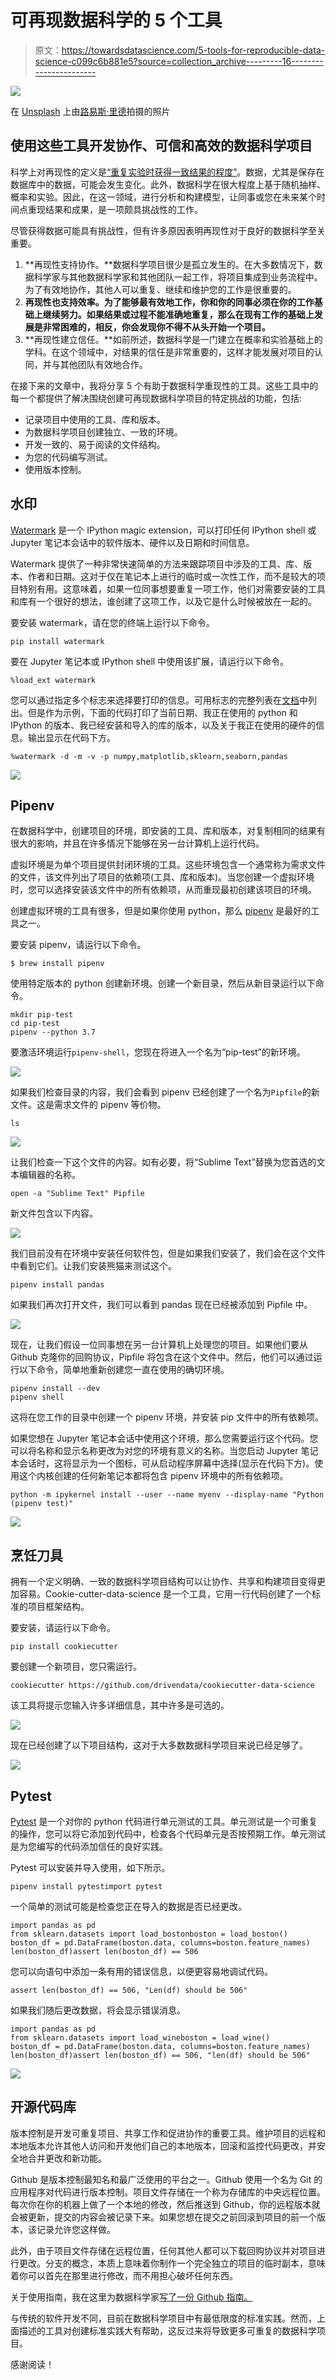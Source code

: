 # 可再现数据科学的 5 个工具

> 原文：<https://towardsdatascience.com/5-tools-for-reproducible-data-science-c099c6b881e5?source=collection_archive---------16----------------------->

![](img/90496718c850ca35635d1b19c5d811bc.png)

在 [Unsplash](https://unsplash.com/s/photos/experiment?utm_source=unsplash&utm_medium=referral&utm_content=creditCopyText) 上由[路易斯·里德](https://unsplash.com/@_louisreed?utm_source=unsplash&utm_medium=referral&utm_content=creditCopyText)拍摄的照片

## 使用这些工具开发协作、可信和高效的数据科学项目

科学上对再现性的定义是[“重复实验时获得一致结果的程度”](https://en.wikipedia.org/wiki/Reproducibility)。数据，尤其是保存在数据库中的数据，可能会发生变化。此外，数据科学在很大程度上基于随机抽样、概率和实验。因此，在这一领域，进行分析和构建模型，让同事或您在未来某个时间点重现结果和成果，是一项颇具挑战性的工作。

尽管获得数据可能具有挑战性，但有许多原因表明再现性对于良好的数据科学至关重要。

1.  **再现性支持协作。**数据科学项目很少是孤立发生的。在大多数情况下，数据科学家与其他数据科学家和其他团队一起工作，将项目集成到业务流程中。为了有效地协作，其他人可以重复、继续和维护您的工作是很重要的。
2.  **再现性也支持效率。为了能够最有效地工作，你和你的同事必须在你的工作基础上继续努力。如果结果或过程不能准确地重复，那么在现有工作的基础上发展是非常困难的，相反，你会发现你不得不从头开始一个项目。**
3.  **再现性建立信任。**如前所述，数据科学是一门建立在概率和实验基础上的学科。在这个领域中，对结果的信任是非常重要的，这样才能发展对项目的认同，并与其他团队有效地合作。

在接下来的文章中，我将分享 5 个有助于数据科学重现性的工具。这些工具中的每一个都提供了解决围绕创建可再现数据科学项目的特定挑战的功能，包括:

*   记录项目中使用的工具、库和版本。
*   为数据科学项目创建独立、一致的环境。
*   开发一致的、易于阅读的文件结构。
*   为您的代码编写测试。
*   使用版本控制。

## 水印

[Watermark](https://github.com/rasbt/watermark) 是一个 IPython magic extension，可以打印任何 IPython shell 或 Jupyter 笔记本会话中的软件版本、硬件以及日期和时间信息。

Watermark 提供了一种非常快速简单的方法来跟踪项目中涉及的工具、库、版本、作者和日期。这对于仅在笔记本上进行的临时或一次性工作，而不是较大的项目特别有用。这意味着，如果一位同事想要重复一项工作，他们对需要安装的工具和库有一个很好的想法，谁创建了这项工作，以及它是什么时候被放在一起的。

要安装 watermark，请在您的终端上运行以下命令。

```
pip install watermark
```

要在 Jupyter 笔记本或 IPython shell 中使用该扩展，请运行以下命令。

```
%load_ext watermark
```

您可以通过指定多个标志来选择要打印的信息。可用标志的完整列表在[文档](https://github.com/rasbt/watermark#installation-and-updating)中列出。但是作为示例，下面的代码打印了当前日期、我正在使用的 python 和 IPython 的版本、我已经安装和导入的库的版本，以及关于我正在使用的硬件的信息。输出显示在代码下方。

```
%watermark -d -m -v -p numpy,matplotlib,sklearn,seaborn,pandas 
```

![](img/8462f37a8b3663a633a2e0969629497b.png)

## Pipenv

在数据科学中，创建项目的环境，即安装的工具、库和版本，对复制相同的结果有很大的影响，并且在许多情况下能够在另一台计算机上运行代码。

虚拟环境是为单个项目提供封闭环境的工具。这些环境包含一个通常称为需求文件的文件，该文件列出了项目的依赖项(工具、库和版本)。当您创建一个虚拟环境时，您可以选择安装该文件中的所有依赖项，从而重现最初创建该项目的环境。

创建虚拟环境的工具有很多，但是如果你使用 python，那么 [pipenv](https://github.com/pypa/pipenv) 是最好的工具之一。

要安装 pipenv，请运行以下命令。

```
$ brew install pipenv
```

使用特定版本的 python 创建新环境。创建一个新目录，然后从新目录运行以下命令。

```
mkdir pip-test
cd pip-test
pipenv --python 3.7
```

要激活环境运行`pipenv-shell`，您现在将进入一个名为“pip-test”的新环境。

![](img/fe394f66464afec2ee051cce20da00be.png)

如果我们检查目录的内容，我们会看到 pipenv 已经创建了一个名为`Pipfile`的新文件。这是需求文件的 pipenv 等价物。

```
ls
```

![](img/1c33c4b1e9a477b2bb60bc846323d873.png)

让我们检查一下这个文件的内容。如有必要，将“Sublime Text”替换为您首选的文本编辑器的名称。

```
open -a "Sublime Text" Pipfile
```

新文件包含以下内容。

![](img/a179b14756be0b9134563724db40350f.png)

我们目前没有在环境中安装任何软件包，但是如果我们安装了，我们会在这个文件中看到它们。让我们安装熊猫来测试这个。

```
pipenv install pandas
```

如果我们再次打开文件，我们可以看到 pandas 现在已经被添加到 Pipfile 中。

![](img/bbf255d2a4dc46eb50f20d51c6ea2a6b.png)

现在，让我们假设一位同事想在另一台计算机上处理您的项目。如果他们要从 Github 克隆你的回购协议，Pipfile 将包含在这个文件中。然后，他们可以通过运行以下命令，简单地重新创建您一直在使用的确切环境。

```
pipenv install --dev
pipenv shell
```

这将在您工作的目录中创建一个 pipenv 环境，并安装 pip 文件中的所有依赖项。

如果您想在 Jupyter 笔记本会话中使用这个环境，那么您需要运行这个代码。您可以将名称和显示名称更改为对您的环境有意义的名称。当您启动 Jupyter 笔记本会话时，这将显示为一个图标，可从启动程序屏幕中选择(显示在代码下方)。使用这个内核创建的任何新笔记本都将包含 pipenv 环境中的所有依赖项。

```
python -m ipykernel install --user --name myenv --display-name "Python (pipenv test)"
```

![](img/301ac736e3f11d6e0e7954185a63d54d.png)

## 烹饪刀具

拥有一个定义明确、一致的数据科学项目结构可以让协作、共享和构建项目变得更加容易。Cookie-cutter-data-science 是一个工具，它用一行代码创建了一个标准的项目框架结构。

要安装，请运行以下命令。

```
pip install cookiecutter
```

要创建一个新项目，您只需运行。

```
cookiecutter https://github.com/drivendata/cookiecutter-data-science
```

该工具将提示您输入许多详细信息，其中许多是可选的。

![](img/5a8965382e4168fb927251eee5ac9958.png)

现在已经创建了以下项目结构，这对于大多数数据科学项目来说已经足够了。

![](img/8d09383ed33e3dc4fc4c6bc68a98a0e2.png)

## Pytest

[Pytest](https://docs.pytest.org/en/latest/) 是一个对你的 python 代码进行单元测试的工具。单元测试是一个可重复的操作，您可以将它添加到代码中，检查各个代码单元是否按预期工作。单元测试是为您编写的代码添加信任的良好实践。

Pytest 可以安装并导入使用，如下所示。

```
pipenv install pytestimport pytest
```

一个简单的测试可能是检查您正在导入的数据是否已经更改。

```
import pandas as pd
from sklearn.datasets import load_bostonboston = load_boston()
boston_df = pd.DataFrame(boston.data, columns=boston.feature_names)
len(boston_df)assert len(boston_df) == 506
```

您可以向语句中添加一条有用的错误信息，以便更容易地调试代码。

```
assert len(boston_df) == 506, "Len(df) should be 506"
```

如果我们随后更改数据，将会显示错误消息。

```
import pandas as pd
from sklearn.datasets import load_wineboston = load_wine()
boston_df = pd.DataFrame(boston.data, columns=boston.feature_names)
len(boston_df)assert len(boston_df) == 506, "len(df) should be 506"
```

![](img/969f9b57ab575d336172a434ac9f2e1f.png)

## 开源代码库

版本控制是开发可重复项目、共享工作和促进协作的重要工具。维护项目的远程和本地版本允许其他人访问和开发他们自己的本地版本，回滚和监控代码更改，并安全地合并更改和新功能。

Github 是版本控制最知名和最广泛使用的平台之一。Github 使用一个名为 Git 的应用程序对代码进行版本控制。项目文件存储在一个称为存储库的中央远程位置。每次你在你的机器上做了一个本地的修改，然后推送到 Github，你的远程版本就会被更新，提交的内容会被记录下来。如果您想在提交之前回滚到项目的前一个版本，该记录允许您这样做。

此外，由于项目文件存储在远程位置，任何其他人都可以下载回购协议并对项目进行更改。分支的概念，本质上意味着你制作一个完全独立的项目的临时副本，意味着你可以首先在那里进行修改，而不用担心破坏任何东西。

关于使用指南，我在这里为数据科学家[写了一份 Github 指南。](/introduction-to-github-for-data-scientists-2cf8b9b25fba)

与传统的软件开发不同，目前在数据科学项目中有最低限度的标准实践。然而，上面描述的工具对创建标准实践大有帮助，这反过来将导致更多可重复的数据科学项目。

感谢阅读！